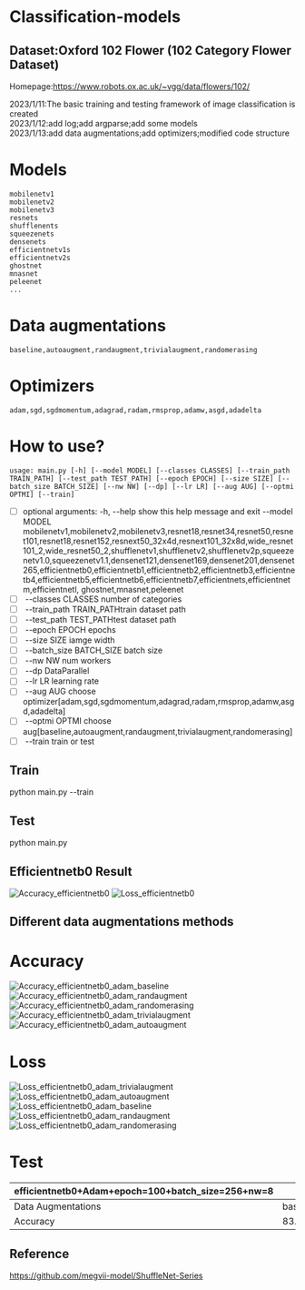 # Classification-models
## Dataset:Oxford 102 Flower (102 Category Flower Dataset)  
Homepage:https://www.robots.ox.ac.uk/~vgg/data/flowers/102/


2023/1/11:The basic training and testing framework of image classification is created  
2023/1/12:add log;add argparse;add some models  
2023/1/13:add data augmentations;add optimizers;modified code structure  
# Models  
    mobilenetv1  
    mobilenetv2  
    mobilenetv3
    resnets  
    shufflenents  
    squeezenets  
    densenets  
    efficientnetv1s  
    efficientnetv2s  
    ghostnet  
    mnasnet  
    peleenet
    ...
# Data augmentations    
    baseline,autoaugment,randaugment,trivialaugment,randomerasing  
# Optimizers  
    adam,sgd,sgdmomentum,adagrad,radam,rmsprop,adamw,asgd,adadelta  
# How to use?
`usage: main.py [-h] [--model MODEL] [--classes CLASSES] [--train_path TRAIN_PATH] [--test_path TEST_PATH] [--epoch EPOCH] [--size SIZE] [--batch_size BATCH_SIZE] [--nw NW] [--dp] [--lr LR] [--aug AUG] [--optmi OPTMI] [--train]`



- [ ] optional arguments:  -h, --help            show this help message and exit                                                                                                                                                                               			--model MODEL         mobilenetv1,mobilenetv2,mobilenetv3,resnet18,resnet34,resnet50,resnet101,resnet18,resnet152,resnext50_32x4d,resnext101_32x8d,wide_resnet101_2,wide_resnet50_2,shufflenetv1,shufflenetv2,shufflenetv2p,squeezenetv1.0,squeezenetv1.1,densenet121,densenet169,densenet201,densenet265,efficientnetb0,efficientnetb1,efficientnetb2,efficientnetb3,efficientnetb4,efficientnetb5,efficientnetb6,efficientnetb7,efficientnets,efficientnetm,efficientnetl, ghostnet,mnasnet,peleenet  
- [ ] ​      --classes CLASSES     number of categories  
- [ ] ​      --train_path TRAIN_PATHtrain dataset path  
- [ ] ​      --test_path TEST_PATHtest dataset path  
- [ ] ​      --epoch EPOCH         epochs  
- [ ] ​      --size SIZE           iamge width  
- [ ] ​      --batch_size BATCH_SIZE batch size  
- [ ] ​      --nw NW               num workers  
- [ ] ​      --dp                  DataParallel  
- [ ] ​      --lr LR               learning rate  
- [ ] ​      --aug AUG             choose optimizer[adam,sgd,sgdmomentum,adagrad,radam,rmsprop,adamw,asgd,adadelta]  
- [ ] ​      --optmi OPTMI         choose aug[baseline,autoaugment,randaugment,trivialaugment,randomerasing]  
- [ ] ​      --train               train or test    
## Train  
python main.py --train  
## Test  
python main.py  
## Efficientnetb0 Result  
![Accuracy_efficientnetb0](https://user-images.githubusercontent.com/66462413/212268847-251a5939-79f3-4c56-a71e-5929115984db.jpg)
![Loss_efficientnetb0](https://user-images.githubusercontent.com/66462413/212268882-35e8a6c7-a54a-49f5-a158-fd934f85a758.jpg)  
## Different data augmentations methods  
# Accuracy  
![Accuracy_efficientnetb0_adam_baseline](https://user-images.githubusercontent.com/66462413/212460726-9d803f35-89f3-4545-98ec-08215c521490.jpg)
![Accuracy_efficientnetb0_adam_randaugment](https://user-images.githubusercontent.com/66462413/212460728-db640385-200b-4f92-9e04-4c33b57e3c72.jpg)
![Accuracy_efficientnetb0_adam_randomerasing](https://user-images.githubusercontent.com/66462413/212460730-23c58189-e956-4b27-9265-4bab56dbca8c.jpg)
![Accuracy_efficientnetb0_adam_trivialaugment](https://user-images.githubusercontent.com/66462413/212460733-5ab9f5f3-1d6f-4685-86a4-ba869688ac40.jpg)
![Accuracy_efficientnetb0_adam_autoaugment](https://user-images.githubusercontent.com/66462413/212460735-568ba05e-f517-4be3-afa0-4a8f3797a006.jpg)
# Loss  
![Loss_efficientnetb0_adam_trivialaugment](https://user-images.githubusercontent.com/66462413/212460751-57c01eb6-6d11-4c84-a39e-0b3f83a5754b.jpg)
![Loss_efficientnetb0_adam_autoaugment](https://user-images.githubusercontent.com/66462413/212460754-ac6f6d73-d546-4bc2-9c27-bf1b0add4057.jpg)
![Loss_efficientnetb0_adam_baseline](https://user-images.githubusercontent.com/66462413/212460755-4b003811-0b1b-43c2-bce0-7f0a9076f6a4.jpg)
![Loss_efficientnetb0_adam_randaugment](https://user-images.githubusercontent.com/66462413/212460756-9b6201cd-9076-4b8e-afb4-10c12b13474c.jpg)
![Loss_efficientnetb0_adam_randomerasing](https://user-images.githubusercontent.com/66462413/212460758-377eaeb3-7724-4cd4-91e2-62e4c4e66a60.jpg)
# Test  
| efficientnetb0+Adam+epoch=100+batch_size=256+nw=8 |          |             |             |               |                |
| ----------------------------- | -------- | ----------- | ----------- | ------------- | -------------- |
| Data Augmentations            | baseline | autoaugment | randaugment | randomerasing | trivialaugment |
| Accuracy                      | 83.24    | 88.53       | 88.04       | 83.14         | 88.53          |
## Reference  
https://github.com/megvii-model/ShuffleNet-Series
